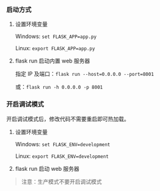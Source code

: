 ### 启动方式

1. 设置环境变量

   Windows: `set FLASK_APP=app.py`

   Linux: `export FLASK_APP=app.py`

2. flask run 启动内置 web 服务器

   指定 IP 及端口：`flask run --host=0.0.0.0 --port=8001`

   或：`flask run -h 0.0.0.0 -p 8001`

### 开启调试模式

开启调试模式后，修改代码不需要重启即可热加载。

1. 设置环境变量

   Windows: `set FLASK_ENV=development`

   Linux: `export FLASK_ENV=development`

2. flask run 启动 web 服务器

> 注意：生产模式不要开启调试模式
